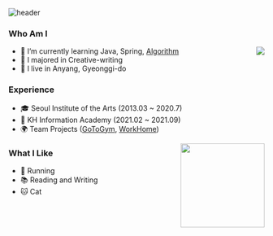 ![header](https://capsule-render.vercel.app/api?type=slice&color=auto&height=200&section=header&text=Ji%20Chang-jin&fontSize=70&fontColor=#000000)
### Who Am I
<img align='right' src="http://mazassumnida.wtf/api/v2/generate_badge?boj=jchj108">

- 🌱 I’m currently learning Java, Spring, [Algorithm](https://github.com/jchj108/Solving)
- 🥇 I majored in Creative-writing
- 🚅 I live in Anyang, Gyeonggi-do

### Experience
- 🎓 Seoul Institute of the Arts (2013.03 ~ 2020.7)
- 💊 KH Information Academy (2021.02 ~ 2021.09)
- 🌍 Team Projects ([GoToGym](https://github.com/jchj108/Semi-project), [WorkHome](https://github.com/jchj108/Final-project))

<img align='right' src="https://github-readme-stats.vercel.app/api?username=jchj108" height="165">

### What I Like
- 🏃 Running
- 📚 Reading and Writing
- 🐱 Cat

 

<!--
**jchj108/jchj108** is a ✨ _special_ ✨ repository because its `README.md` (this file) appears on your GitHub profile.



Here are some ideas to get you started:


-->
